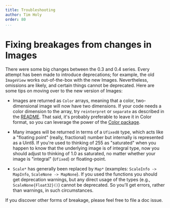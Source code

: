 ```yaml
---
title: Troubleshooting
author: Tim Holy
order: 80
...
```


<h1>Fixing breakages from changes in Images</h1>

There were some big changes between the 0.3 and 0.4 series.  Every attempt has
been made to introduce deprecations; for example, the old `ImageView` works
out-of-the-box with the new Images. Nevertheless, omissions are likely, and
certain things cannot be deprecated.  Here are some tips on moving over to the
new version of Images:

- Images are returned as `Color` arrays, meaning that a color,
  two-dimensional image will now have two dimensions. If your code needs a color
  dimension to the array, try `reinterpret` or `separate` as described in the
  [README](../README.html). That said, it's probably preferable to leave it in
  Color format, so you can leverage the power of the
  [Color package](https://github.com/JuliaLang/Color.jl).

- Many images will be returned in terms of a `Ufixed8` type, which acts like a
  "floating point" (really, fractional) number but internally is represented as
  a Uint8. If you're used to thinking of 255 as "saturated" when you happen to
  know that the underlying image is of integral type, now you should adjust to
  thinking of 1.0 as saturated, no matter whether your image is "integral"
  (`Ufixed`) or floating-point.

- `Scale*` has generally been replaced by `Map*` (examples: `ScaleInfo ->
  MapInfo`, `ScaleNone -> MapNone`).  If you used the functions you should get
  deprecation warnings, but any direct usage of the types (e.g.,
  `ScaleNone{Float32}()`) cannot be deprecated. So you'll get errors, rather
  than warnings, in such circumstances.

If you discover other forms of breakage, please feel free to file a doc issue.
